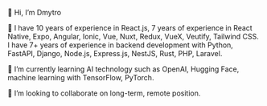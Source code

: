 👋 Hi, I’m Dmytro

👀 I have 10 years of experience in React.js, 7 years of experience in React Native, Expo, Angular, Ionic, Vue, Nuxt, Redux, VueX, Veutify, Tailwind CSS. I have 7+ years of experience in backend development with Python, FastAPI, Django, Node.js, Express.js, NestJS, Rust, PHP, Laravel. 

🌱 I’m currently learning AI technology such as OpenAI, Hugging Face, machine learning with TensorFlow, PyTorch.

💞️ I’m looking to collaborate on long-term, remote position.

<!---
dmytro-manhupli/dmytro-manhupli is a ✨ special ✨ repository because its `README.md` (this file) appears on your GitHub profile.
You can click the Preview link to take a look at your changes.
--->
